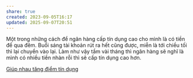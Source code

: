 ```yaml
---
share: true
created: 2023-09-05T16:17
updated: 2025-09-07T20:51
---
```

Một trong những cách để ngân hàng cấp tín dụng cao cho mình là có tiền để qua đêm. Buổi sáng tài khoản rút ra hết cũng được, miễn là tới chiều tối thì lại chuyển vào lại. Làm như vậy tầm vài tháng thì ngân hàng sẽ nghĩ là mình có nhiều tiền nhàn rỗi thì sẽ cấp tín dụng cao hơn.

[Giúp nhau tăng điểm tín dụng](../../../../%F0%9F%93%90D%E1%BB%B1%20%C3%A1n/Gi%C3%BAp%20nhau%20tho%C3%A1t%20n%E1%BB%A3/C%C3%B4ng%20vi%E1%BB%87c/Gi%C3%BAp%20nhau%20t%C4%83ng%20%C4%91i%E1%BB%83m%20t%C3%ADn%20d%E1%BB%A5ng.md)
